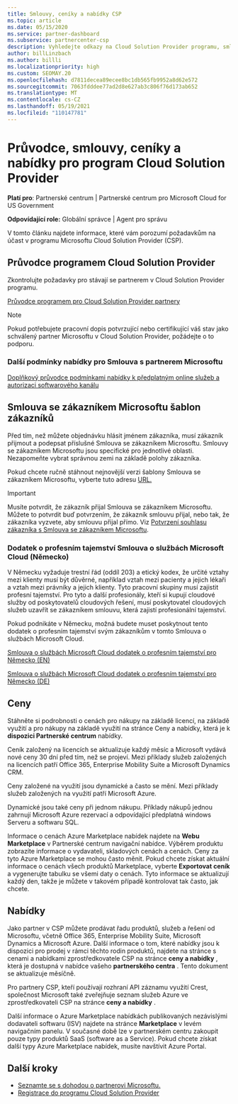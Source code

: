 ```yaml
---
title: Smlouvy, ceníky a nabídky CSP
ms.topic: article
ms.date: 05/15/2020
ms.service: partner-dashboard
ms.subservice: partnercenter-csp
description: Vyhledejte odkazy na Cloud Solution Provider programu, smlouvy s partnery, smlouvy se zákazníkem, ceníky a nabídky.
author: billLinzbach
ms.author: billli
ms.localizationpriority: high
ms.custom: SEOMAY.20
ms.openlocfilehash: d7811decea89ecee8bc1db565fb9952a8d62e572
ms.sourcegitcommit: 7063fdddee77ad2d8e627ab3c806f76d173ab652
ms.translationtype: MT
ms.contentlocale: cs-CZ
ms.lasthandoff: 05/19/2021
ms.locfileid: "110147781"
---
```

# <a name="cloud-solution-provider-program-guide-agreements-price-lists-and-offers"></a>Průvodce, smlouvy, ceníky a nabídky pro program Cloud Solution Provider

**Platí pro**: Partnerské centrum | Partnerské centrum pro Microsoft Cloud for US Government

**Odpovídající role:** Globální správce | Agent pro správu

V tomto článku najdete informace, které vám porozumí požadavkům na účast v programu Microsoftu Cloud Solution Provider (CSP).

## <a name="cloud-solution-provider-program-guide"></a>Průvodce programem Cloud Solution Provider

Zkontrolujte požadavky pro stávají se partnerem v Cloud Solution Provider programu.

[Průvodce programem pro Cloud Solution Provider partnery](https://go.microsoft.com/fwlink/p/?LinkId=617100)

>[!Note]
>Pokud potřebujete pracovní dopis potvrzující nebo certifikující váš stav jako schválený partner [](https://partner.microsoft.com/pcv/servicerequests/create) Microsoftu v Cloud Solution Provider, požádejte o to podporu.

### <a name="additional-offer-terms-to-the-microsoft-partner-agreement"></a>Další podmínky nabídky pro Smlouva s partnerem Microsoftu

[Doplňkový průvodce podmínkami nabídky k předplatným online služeb a autorizaci softwarového kanálu](https://query.prod.cms.rt.microsoft.com/cms/api/am/binary/RE3NOo7)

## <a name="microsoft-customer-agreement-customer-templates"></a>Smlouva se zákazníkem Microsoftu šablon zákazníků

Před tím, než můžete objednávku hlásit jménem zákazníka, musí zákazník přijmout a podepsat příslušné Smlouva se zákazníkem Microsoftu. Smlouvy se zákazníkem Microsoftu jsou specifické pro jednotlivé oblasti. Nezapomeňte vybrat správnou zemi na základě polohy zákazníka.

Pokud chcete ručně stáhnout nejnovější verzi šablony Smlouva se zákazníkem Microsoftu, vyberte tuto adresu [URL.](https://aka.ms/customeragreement)

>[!IMPORTANT]
>Musíte potvrdit, že zákazník přijal Smlouva se zákazníkem Microsoftu. Můžete to potvrdit buď potvrzením, že zákazník smlouvu přijal, nebo tak, že zákazníka vyzvete, aby smlouvu přijal přímo. Viz [Potvrzení souhlasu zákazníka s Smlouva se zákazníkem Microsoftu](confirm-customer-agreement.md).

### <a name="professional-secrecy-amendment-to-the-microsoft-cloud-agreement-germany"></a>Dodatek o profesním tajemství Smlouva o službách Microsoft Cloud (Německo)

V Německu vyžaduje trestní řád (oddíl 203) a etický kodex, že určité vztahy mezi klienty musí být důvěrné, například vztah mezi pacienty a jejich lékaři a vztah mezi právníky a jejich klienty. Tyto pracovní skupiny musí zajistit profesní tajemství. Pro tyto a další profesionály, kteří si kupují cloudové služby od poskytovatelů cloudových řešení, musí poskytovatel cloudových služeb uzavřít se zákazníkem smlouvu, která zajistí profesionální tajemství.

Pokud podnikáte v Německu, možná budete muset poskytnout tento dodatek o profesním tajemství svým zákazníkům v tomto Smlouva o službách Microsoft Cloud.

[Smlouva o službách Microsoft Cloud dodatek o profesním tajemství pro Německo (EN)](https://go.microsoft.com/fwlink/?linkid=2030827&clcid=0x409)

[Smlouva o službách Microsoft Cloud dodatek o profesním tajemství pro Německo (DE)](https://go.microsoft.com/fwlink/?linkid=2030827&clcid=0x407)

## <a name="pricing"></a>Ceny

Stáhněte si podrobnosti o cenách pro nákupy na základě  licencí, na základě využití a pro nákupy na základě využití na stránce Ceny a nabídky, která je k **dispozici Partnerské centrum** nabídky.

Ceník založený na licencích se aktualizuje každý měsíc a Microsoft vydává nové ceny 30 dní před tím, než se projeví. Mezi příklady služeb založených na licencích patří Office 365, Enterprise Mobility Suite a Microsoft Dynamics CRM. 

Ceny založené na využití jsou dynamické a často se mění. Mezi příklady služeb založených na využití patří Microsoft Azure.

Dynamické jsou také ceny při jednom nákupu. Příklady nákupů jednou zahrnují Microsoft Azure rezervací a odpovídající předplatná windows Serveru a softwaru SQL.

Informace o cenách Azure Marketplace nabídek najdete na **Webu Marketplace** v Partnerské centrum navigační nabídce. Výběrem produktu zobrazíte informace o vydavateli, skladových cenách a cenách. Ceny za tyto Azure Marketplace se mohou často měnit. Pokud chcete získat aktuální informace o cenách všech produktů Marketplace, vyberte **Exportovat ceník** a vygenerujte tabulku se všemi daty o cenách. Tyto informace se aktualizují každý den, takže je můžete v takovém případě kontrolovat tak často, jak chcete.

## <a name="offers"></a>Nabídky

Jako partner v CSP můžete prodávat řadu produktů, služeb a řešení od Microsoftu, včetně Office 365, Enterprise Mobility Suite, Microsoft Dynamics a Microsoft Azure. Další informace o tom, které nabídky jsou k dispozici pro prodej v rámci těchto rodin produktů, najdete na stránce s cenami a nabídkami zprostředkovatele CSP na stránce **ceny a nabídky** , která je dostupná v nabídce vašeho **partnerského centra** . Tento dokument se aktualizuje měsíčně.

Pro partnery CSP, kteří používají rozhraní API záznamu využití Crest, společnost Microsoft také zveřejňuje seznam služeb Azure ve zprostředkovateli CSP na stránce **ceny a nabídky** .

Další informace o Azure Marketplace nabídkách publikovaných nezávislými dodavateli softwaru (ISV) najdete na stránce **Marketplace** v levém navigačním panelu. V současné době lze v partnerském centru zakoupit pouze typy produktů SaaS (software as a Service). Pokud chcete získat další typy Azure Marketplace nabídek, musíte navštívit Azure Portal.

## <a name="next-steps"></a>Další kroky

- [Seznamte se s dohodou o partnerovi Microsoftu.](microsoft-partner-agreement.md)
- [Registrace do programu Cloud Solution Provider](enrolling-in-the-csp-program.md)
